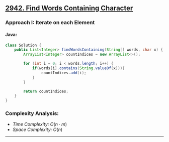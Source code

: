 ## [2942. Find Words Containing Character](https://leetcode.com/problems/find-words-containing-character/)

### Approach I: Iterate on each Element

#### Java:
```java
class Solution {
    public List<Integer> findWordsContaining(String[] words, char x) {
        ArrayList<Integer> countIndices = new ArrayList<>();

        for (int i = 0; i < words.length; i++) {
            if(words[i].contains(String.valueOf(x))){
                countIndices.add(i);
            }
        }

        return countIndices;
    }
}
```

[//]: # (#### Go:)

[//]: # (```go)

[//]: # (func solution&#40;&#41; {)

[//]: # ()
[//]: # (})

[//]: # (```)

### Complexity Analysis:

- *Time Complexity:* $O(n \cdot m)$
- *Space Complexity:* $O(n)$


---


